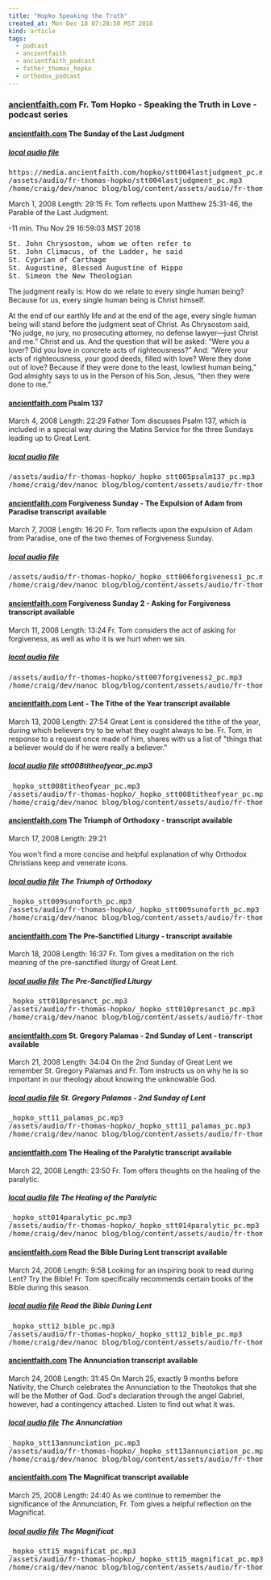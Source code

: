 ```yaml
---
title: "Hopko Speaking the Truth"
created_at: Mon Dec 10 07:28:50 MST 2018
kind: article
tags:
  - podcast
  - ancientfaith
  - ancientfaith_podcast
  - father_thomas_hopko
  - orthodox_podcast
---
```


<h3>
  <a href="https://www.ancientfaith.com/podcasts/hopko" target="_blank">ancientfaith.com</a>
  Fr. Tom Hopko - Speaking the Truth in Love - podcast series
</h3>

<h4>
  <a href="https://www.ancientfaith.com/podcasts/hopko/the_sunday_of_the_last_judgment" target="_blank">ancientfaith.com</a>
  The Sunday of the Last Judgment
</h4>

<h5>
<a href="/assets/audio/fr-thomas-hopko/stt004lastjudgment_pc.mp3" target="_blank">local audio file</a>
</h5>

<pre>
https://media.ancientfaith.com/hopko/stt004lastjudgment_pc.mp3?download
/assets/audio/fr-thomas-hopko/stt004lastjudgment_pc.mp3
/home/craig/dev/nanoc_blog/blog/content/assets/audio/fr-thomas-hopko/stt004lastjudgment_pc.mp3
</pre>

March 1, 2008 Length: 29:15 Fr. Tom reflects upon Matthew 25:31-46, the Parable of the Last Judgment.

-11 min.  Thu Nov 29 16:59:03 MST 2018

<pre>
St. John Chrysostom, whom we often refer to
St. John Climacus, of the Ladder, he said
St. Cyprian of Carthage
St. Augustine, Blessed Augustine of Hippo
St. Simeon the New Theologian
</pre>

The judgment really is: How do we relate to every single human
being? Because for us, every single human being is Christ himself.

At the end of our earthly life and at the end of the age, every
single human being will stand before the judgment seat of Christ. As
Chrysostom said, “No judge, no jury, no prosecuting attorney, no
defense lawyer—just Christ and me.” Christ and us. And the question
that will be asked: “Were you a lover? Did you love in concrete acts
of righteousness?” And: “Were your acts of righteousness, your good
deeds, filled with love? Were they done out of love? Because if they
were done to the least, lowliest human being,” God almighty says to
us in the Person of his Son, Jesus, “then they were done to me.”

<h4>
  <a href="https://www.ancientfaith.com/podcasts/hopko/psalm_137" target="_blank">ancientfaith.com</a>
  Psalm 137
</h4>

March 4, 2008 Length: 22:29 Father Tom discusses Psalm 137, which is
included in a special way during the Matins Service for the three Sundays
leading up to Great Lent.

<h5>
<a href="/assets/audio/fr-thomas-hopko/_hopko_stt005psalm137_pc.mp3" target="_blank">local audio file</a>
</h5>

<pre>
/assets/audio/fr-thomas-hopko/_hopko_stt005psalm137_pc.mp3
/home/craig/dev/nanoc_blog/blog/content/assets/audio/fr-thomas-hopko/_hopko_stt005psalm137_pc.mp3
</pre>

<h4>
  <a href="https://www.ancientfaith.com/podcasts/hopko/forgiveness_sunday_the_expulsion_of_adam_from_paradise" target="_blank">ancientfaith.com</a>
  Forgiveness Sunday - The Expulsion of Adam from Paradise
  transcript available
</h4>

March 7, 2008 Length: 16:20 Fr. Tom reflects upon the expulsion of Adam
from Paradise, one of the two themes of Forgiveness Sunday.

<h5>
  <a href="/assets/audio/fr-thomas-hopko/_hopko_stt006forgiveness1_pc.mp3" target="_blank">local audio file</a>
</h5>

<pre>
/assets/audio/fr-thomas-hopko/_hopko_stt006forgiveness1_pc.mp3
/home/craig/dev/nanoc_blog/blog/content/assets/audio/fr-thomas-hopko/_hopko_stt006forgiveness1_pc.mp3
</pre>

<h4>
  <a href="https://www.ancientfaith.com/podcasts/hopko/forgiveness_sunday_2_asking_for_forgiveness" target="_blank">ancientfaith.com</a>
  Forgiveness Sunday 2 - Asking for Forgiveness
  transcript available
</h4>

March 11, 2008 Length: 13:24 Fr. Tom considers the act of asking for forgiveness, as well as who it is we hurt when we sin.

<h5>
  <a href="/assets/audio/fr-thomas-hopko/stt007forgiveness2_pc.mp3" target="_blank">local audio file</a>
</h5>

<pre>
/assets/audio/fr-thomas-hopko/stt007forgiveness2_pc.mp3
/home/craig/dev/nanoc_blog/blog/content/assets/audio/fr-thomas-hopko/stt007forgiveness2_pc.mp3
</pre>

<h4>
  <a href="https://www.ancientfaith.com/podcasts/hopko/lent_the_tithe_of_the_year" target="_blank">ancientfaith.com</a>
  Lent - The Tithe of the Year
  transcript available
</h4>

March 13, 2008 Length: 27:54 Great Lent is considered the tithe of
the year, during which believers try to be what they ought always to
be. Fr. Tom, in response to a request once made of him, shares with us
a list of "things that a believer would do if he were really a believer."

<h5>
  <a href="/assets/audio/fr-thomas-hopko/stt008titheofyear_pc.mp3" target="_blank">local audio file</a>
  stt008titheofyear_pc.mp3
</h5>

<pre>
_hopko_stt008titheofyear_pc.mp3
/assets/audio/fr-thomas-hopko/_hopko_stt008titheofyear_pc.mp3
/home/craig/dev/nanoc_blog/blog/content/assets/audio/fr-thomas-hopko/_hopko_stt008titheofyear_pc.mp3
</pre>

<h4>
  <a href="https://www.ancientfaith.com/podcasts/hopko/the_triumph_of_orthodoxy" target="_blank">ancientfaith.com</a>
  The Triumph of Orthodoxy -
  transcript available
</h4>

March 17, 2008 Length: 29:21

You won't find a more concise and helpful explanation of why Orthodox Christians keep and venerate icons.

<h5>
  <a href="/assets/audio/fr-thomas-hopko/_hopko_stt009sunoforth_pc.mp3" target="_blank">local audio file</a>
  The Triumph of Orthodoxy
</h5>

<pre>
_hopko_stt009sunoforth_pc.mp3
/assets/audio/fr-thomas-hopko/_hopko_stt009sunoforth_pc.mp3
/home/craig/dev/nanoc_blog/blog/content/assets/audio/fr-thomas-hopko/_hopko_stt009sunoforth_pc.mp3
</pre>

<h4>
  <a href="https://www.ancientfaith.com/podcasts/hopko/the_pre_sanctified_liturgy" target="_blank">ancientfaith.com</a>
  The Pre-Sanctified Liturgy -
  transcript available
</h4>

March 18, 2008 Length: 16:37 Fr. Tom gives a meditation on the rich
meaning of the pre-sanctified liturgy of Great Lent.

<h5>
  <a href="/assets/audio/fr-thomas-hopko/_hopko_stt010presanct_pc.mp3" target="_blank">local audio file</a>
  The Pre-Sanctified Liturgy
</h5>

<pre>
_hopko_stt010presanct_pc.mp3
/assets/audio/fr-thomas-hopko/_hopko_stt010presanct_pc.mp3
/home/craig/dev/nanoc_blog/blog/content/assets/audio/fr-thomas-hopko/_hopko_stt010presanct_pc.mp3
</pre>

<h4>
  <a href="https://www.ancientfaith.com/podcasts/hopko/st_gregory_palamas_2nd_sunday_of_lent" target="_blank">ancientfaith.com</a>
  St. Gregory Palamas - 2nd Sunday of Lent -
  transcript available
</h4>

March 21, 2008 Length: 34:04 On the 2nd Sunday of Great Lent we remember
St. Gregory Palamas and Fr. Tom instructs us on why he is so important
in our theology about knowing the unknowable God.

<h5>
  <a href="/assets/audio/fr-thomas-hopko/_hopko_stt11_palamas_pc.mp3" target="_blank">local audio file</a>
  St. Gregory Palamas - 2nd Sunday of Lent
</h5>

<pre>
_hopko_stt11_palamas_pc.mp3
/assets/audio/fr-thomas-hopko/_hopko_stt11_palamas_pc.mp3
/home/craig/dev/nanoc_blog/blog/content/assets/audio/fr-thomas-hopko/_hopko_stt11_palamas_pc.mp3
</pre>

<h4>
  <a href="https://www.ancientfaith.com/podcasts/hopko/the_healing_of_the_paralytic" target="_blank">ancientfaith.com</a>
  The Healing of the Paralytic
  transcript available
</h4>

March 22, 2008 Length: 23:50 Fr. Tom offers thoughts on the healing of the paralytic.

<h5>
  <a href="/assets/audio/fr-thomas-hopko/_hopko_stt014paralytic_pc.mp3" target="_blank">local audio file</a>
  The Healing of the Paralytic
</h5>

<pre>
_hopko_stt014paralytic_pc.mp3
/assets/audio/fr-thomas-hopko/_hopko_stt014paralytic_pc.mp3
/home/craig/dev/nanoc_blog/blog/content/assets/audio/fr-thomas-hopko/_hopko_stt014paralytic_pc.mp3
</pre>

<h4>
  <a href="https://www.ancientfaith.com/podcasts/hopko/read_the_bible_during_lent" target="_blank">ancientfaith.com</a>
  Read the Bible During Lent
  transcript available
</h4>

March 24, 2008 Length: 9:58 Looking for an inspiring book to read during
Lent? Try the Bible! Fr. Tom specifically recommends certain books of
the Bible during this season.

<h5>
  <a href="/assets/audio/fr-thomas-hopko/_hopko_stt12_bible_pc.mp3" target="_blank">local audio file</a>
  Read the Bible During Lent
</h5>

<pre>
_hopko_stt12_bible_pc.mp3
/assets/audio/fr-thomas-hopko/_hopko_stt12_bible_pc.mp3
/home/craig/dev/nanoc_blog/blog/content/assets/audio/fr-thomas-hopko/_hopko_stt12_bible_pc.mp3
</pre>

<h4>
  <a href="https://www.ancientfaith.com/podcasts/hopko/the_annunciation" target="_blank">ancientfaith.com</a>
  The Annunciation
  transcript available
</h4>

March 24, 2008 Length: 31:45 On March 25, exactly 9 months before
Nativity, the Church celebrates the Annunciation to the Theotokos that she
will be the Mother of God. God's declaration through the angel Gabriel,
however, had a contingency attached. Listen to find out what it was.

<h5>
  <a href="/assets/audio/fr-thomas-hopko/_hopko_stt13annunciation_pc.mp3" target="_blank">local audio file</a>
  The Annunciation
</h5>

<pre>
_hopko_stt13annunciation_pc.mp3
/assets/audio/fr-thomas-hopko/_hopko_stt13annunciation_pc.mp3
/home/craig/dev/nanoc_blog/blog/content/assets/audio/fr-thomas-hopko/_hopko_stt13annunciation_pc.mp3
</pre>

<h4>
  <a href="https://www.ancientfaith.com/podcasts/hopko/the_magnificat" target="_blank">ancientfaith.com</a>
  The Magnificat
  transcript available
</h4>

March 25, 2008 Length: 24:40 As we continue to remember the significance
of the Annunciation, Fr. Tom gives a helpful reflection on the Magnificat.

<h5>
  <a href="/assets/audio/fr-thomas-hopko/_hopko_stt15_magnificat_pc.mp3" target="_blank">local audio file</a>
  The Magnificat
</h5>

<pre>
_hopko_stt15_magnificat_pc.mp3
/assets/audio/fr-thomas-hopko/_hopko_stt15_magnificat_pc.mp3
/home/craig/dev/nanoc_blog/blog/content/assets/audio/fr-thomas-hopko/_hopko_stt15_magnificat_pc.mp3
</pre>

<!--
html boilerplate fragments
<a href="" target="_blank"></a>
<a name=""></a>
<img src="" width="400px">
<ul>
  <li></li>
  <li><a href="" target="_blank"></a></li>
</ul>
<pre>
</pre>
<p style="margin-bottom: 2em;"></p>
<hr style="border: 0; height: 3px; background: #333; background-image: linear-gradient(to right, #ccc, #333, #ccc);">
<pre><code>
</code></pre>
<math xmlns='http://www.w3.org/1998/Math/MathML' display='block'>
</math>
:-->


